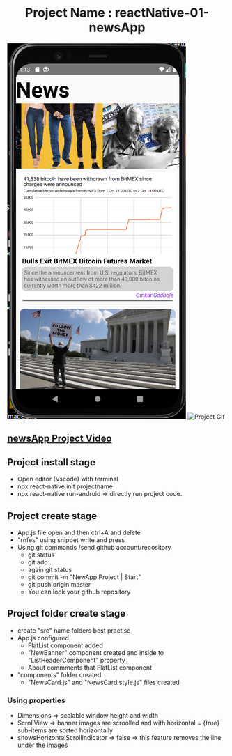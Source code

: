 # <center>Project Name : reactNative-01-newsApp</center>

![newsApp prpject](./media/newApp_image.png)
![Project Gif](https://media.giphy.com/media/68qnyDag1Iw5q06Fs1/giphy.gif)

## [newsApp Project Video](https://github.com/tceyhan/react-native/issues/2#issue-1402266640)

## Project install stage 
- Open editor (Vscode) with terminal
- npx react-native init projectname
- npx react-native run-android => directly run project code.

## Project create stage
- App.js file open and then ctrl+A and delete
- "rnfes" using snippet write and press
- Using git commands /send github account/repository
    - git status
    - git add .
    - again git status
    - git commit -m "NewApp Project | Start"
    - git push origin master
    - You can look your github repository

## Project folder create stage

- create "src" name folders best practise
- App.js configured
    - FlatList component added
    - "NewBanner" component created and inside to  "ListHeaderComponent" property
    - About commments that FlatList component     
- "components" folder created
    - "NewsCard.js" and "NewsCard.style.js" files created
   
### Using properties
- Dimensions => scalable window height and width
- ScrollView =>  banner images are scroolled and with horizontal = {true} 
sub-items are sorted horizontally
- showsHorizontalScrollIndicator => false => this feature removes the line under the images
